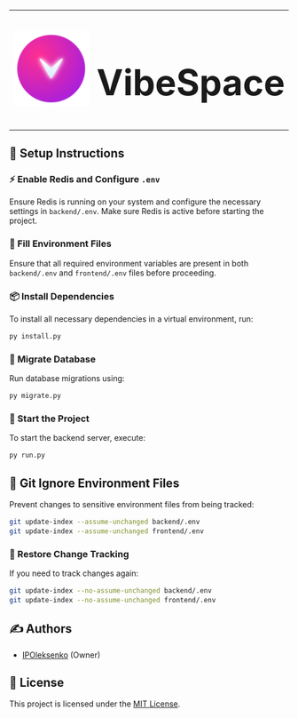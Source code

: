 <table>
  <tr>
    <td><img src="frontend/src/logo.svg" width="256" alt="logo"></td>
        <td>
            <h1 style="font-size: 64px;">VibeSpace</h1>
        </td>
  </tr>
</table>

## 📌 Setup Instructions

### ⚡ Enable Redis and Configure `.env`

Ensure Redis is running on your system and configure the necessary settings in `backend/.env`. Make sure Redis is active before starting the project.

### 🔧 Fill Environment Files
Ensure that all required environment variables are present in both `backend/.env` and `frontend/.env` files before proceeding.

### 📦 Install Dependencies
To install all necessary dependencies in a virtual environment, run:

```sh
py install.py
```

### 🔄 Migrate Database
Run database migrations using:

```sh
py migrate.py
```

### 🚀 Start the Project
To start the backend server, execute:

```sh
py run.py
```

## 📁 Git Ignore Environment Files
Prevent changes to sensitive environment files from being tracked:

```sh
git update-index --assume-unchanged backend/.env
git update-index --assume-unchanged frontend/.env
```

### 🔄 Restore Change Tracking
If you need to track changes again:

```sh
git update-index --no-assume-unchanged backend/.env
git update-index --no-assume-unchanged frontend/.env
```

## ✍️ Authors

- [IPOleksenko](https://github.com/IPOleksenko) (Owner)

## 📜 License

This project is licensed under the [MIT License](./LICENSE).

